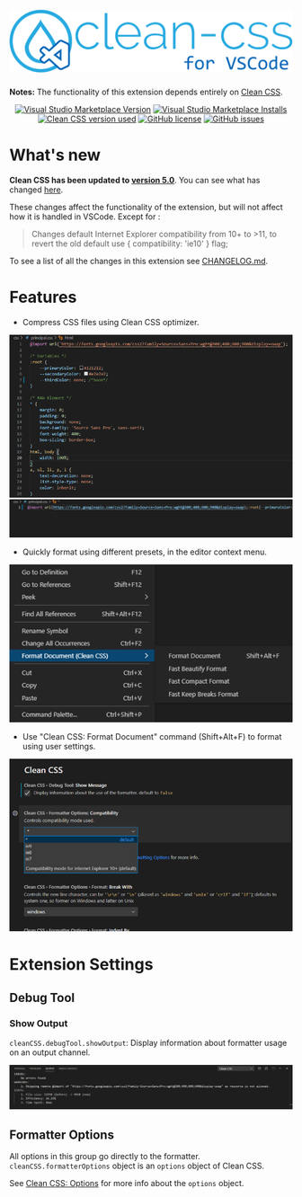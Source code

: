 <h1 style="text-align: center;">
    <img src="https://raw.githubusercontent.com/Travis71i/clean-css-vscode/master/images/clean-css-vscode.png" alt="Clean CSS for VSCode" width="800px"/>
</h1>

**Notes:** The functionality of this extension depends entirely on [Clean CSS](https://github.com/jakubpawlowicz).

<div style="text-align: center;">

[![Visual Studio Marketplace Version](https://img.shields.io/visual-studio-marketplace/v/travis71i.clean-css-vscode?color=0066B8&style=for-the-badge)](https://marketplace.visualstudio.com/items?itemName=travis71i.clean-css-vscode)
[![Visual Studio Marketplace Installs](https://img.shields.io/visual-studio-marketplace/i/travis71i.clean-css-vscode?color=0066B8&style=for-the-badge)](https://marketplace.visualstudio.com/items?itemName=travis71i.clean-css-vscode)
[![Clean CSS version used](https://img.shields.io/github/package-json/dependency-version/travis71i/clean-css-vscode/clean-css?color=27AAE1&style=for-the-badge)](https://github.com/clean-css/clean-css/blob/master/History.md#522--2021-10-21)
[![GitHub license](https://img.shields.io/github/license/travis71i/clean-css-vscode?color=g&style=for-the-badge)](https://github.com/Travis71i/clean-css-vscode/blob/master/LICENSE.txt)
[![GitHub issues](https://img.shields.io/github/issues/travis71i/clean-css-vscode?style=for-the-badge)](https://github.com/travis71i/clean-css-vscode/issues)

</div>

# What's new
**Clean CSS has been updated to [version 5.0](https://github.com/jakubpawlowicz/clean-css#whats-new-in-version-50)**.
You can see what has changed [here](https://github.com/jakubpawlowicz/clean-css/blob/master/History.md).

These changes affect the functionality of the extension, but will not affect how it is handled in VSCode. Except for :
>Changes default Internet Explorer compatibility from 10+ to >11, to revert the old default use { compatibility: 'ie10' } flag;

To see a list of all the changes in this extension see [CHANGELOG.md](CHANGELOG.md).

# Features
- Compress CSS files using Clean CSS optimizer.

![Before](https://raw.githubusercontent.com/Travis71i/clean-css-vscode/master/images/css_1.png)
![After](https://raw.githubusercontent.com/Travis71i/clean-css-vscode/master/images/css_2.png)

- Quickly format using different presets, in the editor context menu.

![Editor Context Menu](https://raw.githubusercontent.com/Travis71i/clean-css-vscode/master/images/editor_context_menu.png)

- Use "Clean CSS: Format Document" command (Shift+Alt+F) to format using user settings.

![Settings UI](https://raw.githubusercontent.com/Travis71i/clean-css-vscode/master/images/settings_ui.png)


# Extension Settings

## Debug Tool

### Show Output

`cleanCSS.debugTool.showOutput`: Display information about formatter usage on an output channel.

![Clean CSS: Debug Output Channel example](https://raw.githubusercontent.com/Travis71i/clean-css-vscode/master/images/debugOutputExample.png)

## Formatter Options

All options in this group go directly to the formatter. `cleanCSS.formatterOptions` object is an `options` object of Clean CSS.
    
See [Clean CSS: Options](https://github.com/jakubpawlowicz/clean-css#constructor-options) for more info about the `options` object.

